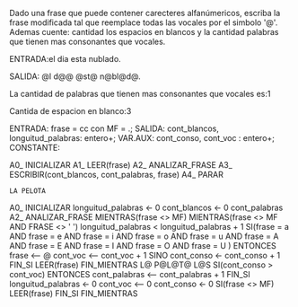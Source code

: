 Dado una frase que puede contener carecteres alfanúmericos, escriba la frase modificada tal que reemplace todas las vocales por el simbolo '@'. 
Ademas cuente: cantidad los espacios en blancos y la cantidad palabras que tienen mas consonantes que vocales.


ENTRADA:el dia esta nublado.

SALIDA: @l d@@ @st@ n@bl@d@.

La cantidad de palabras que tienen mas consonantes que vocales es:1

Cantida de espacion en blanco:3


ENTRADA: frase = cc con MF = .;
SALIDA: cont_blancos, longuitud_palabras: entero+;
VAR.AUX: cont_conso, cont_voc : entero+;
CONSTANTE:

A0_ INICIALIZAR
A1_ LEER(frase)
A2_ ANALIZAR_FRASE
A3_ ESCRIBIR(cont_blancos, cont_palabras, frase)
A4_ PARAR

    LA PELOTA
A0_ INICIALIZAR
    longuitud_palabras <- 0
    cont_blancos <- 0
    cont_palabras
A2_ ANALIZAR_FRASE
    MIENTRAS(frase <> MF) 
        MIENTRAS(frase <> MF AND FRASE <> ' ')
            longuitud_palabras < longuitud_palabras + 1 
            SI(frase = a AND frase = e AND frase = i AND frase = o AND frase = u AND frase = A AND frase = E AND frase =  I AND frase = O AND frase = U ) ENTONCES 
                frase <-- @
                cont_voc <-- cont_voc + 1 
            SINO
                cont_conso <- cont_conso + 1 
            FIN_SI
            LEER(frase) 
        FIN_MIENTRAS L@ P@L@T@ L@S
        SI(cont_conso > cont_voc) ENTONCES 
            cont_palabras <-- cont_palabras + 1 
        FIN_SI
        longuitud_palabras <- 0
        cont_voc <-- 0
        cont_conso <- 0
        SI(frase <> MF)
            LEER(frase)
        FIN_SI
    FIN_MIENTRAS
